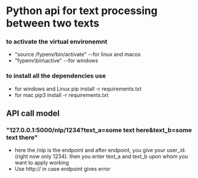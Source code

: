 # Python api for text processing between two texts
### to activate the virtual environemnt
- "source /fypenv/bin/activate" --for linux and macos
- "fypenv\bin\active" --for windows

### to install all the dependencies use

- for windows and Linux
  pip install -r requirements.txt
- for mac
  pip3 install -r requirements.txt

## API call model
### "127.0.0.1:5000/nlp/1234?text_a=some text here&text_b=some text there"
- here the /nlp is the endpoint and after endpoint, you give your user_id. (right now only 1234). then you enter text_a and text_b upon whom you want to apply working
- Use http:// in case endpoint gives error
